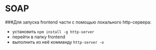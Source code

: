 # SOAP

###Для запуска frontend части с помощью локального http-сервера:
-  установить `npm install -g http-server` 
- перейти в папку frontend
- выполнить из неё комманду `http-server -o`
